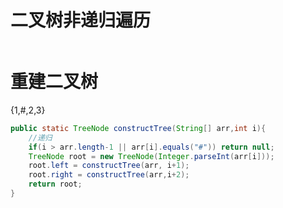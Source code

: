 # 二叉树非递归遍历
```java

```

# 重建二叉树
{1,#,2,3}
```java
public static TreeNode constructTree(String[] arr,int i){
    //递归
    if(i > arr.length-1 || arr[i].equals("#")) return null;
    TreeNode root = new TreeNode(Integer.parseInt(arr[i]));
    root.left = constructTree(arr, i+1);
    root.right = constructTree(arr,i+2);
    return root;
}
```
